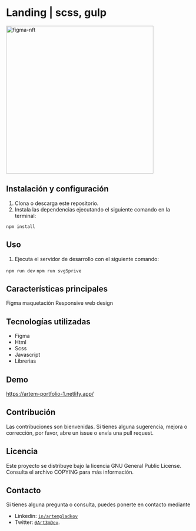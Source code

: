 # Landing | scss, gulp

<img src="https://github.com/instak1ll/nft-landing/assets/63525176/c2880ca6-23ee-4f07-8558-e2f2c194c085" alt="figma-nft" style="width: 400px">

## Instalación y configuración

1. Clona o descarga este repositorio.
2. Instala las dependencias ejecutando el siguiente comando en la terminal:

`npm install`

## Uso

1. Ejecuta el servidor de desarrollo con el siguiente comando:

`npm run dev`
`npm run svgSprive`

## Características principales

Figma maquetación
Responsive web design

## Tecnologías utilizadas

- Figma
- Html
- Scss
- Javascript
- Librerias

## Demo

https://artem-portfolio-1.netlify.app/

## Contribución

Las contribuciones son bienvenidas. Si tienes alguna sugerencia, mejora o corrección, por favor, abre un issue o envía una pull request.

## Licencia

Este proyecto se distribuye bajo la licencia GNU General Public License. Consulta el archivo COPYING para más información.

## Contacto

Si tienes alguna pregunta o consulta, puedes ponerte en contacto mediante

- Linkedin: [`in/artemgladkov`](https://www.linkedin.com/in/artemgladkov/)
- Twitter: [`@Art3mDev`](https://twitter.com/Art3mDev).
